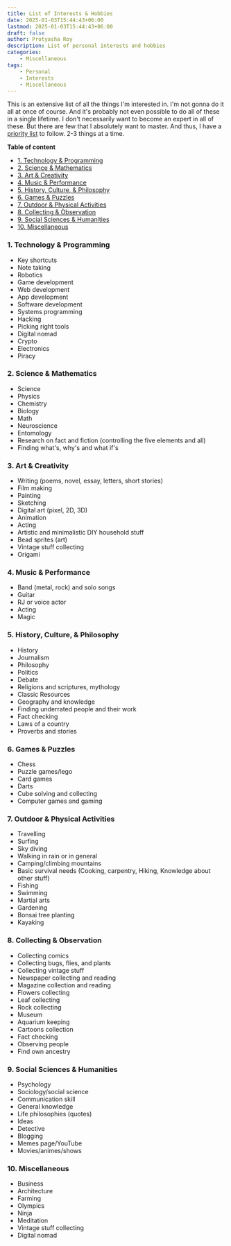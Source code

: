 ```yaml
---
title: List of Interests & Hobbies
date: 2025-01-03T15:44:43+06:00
lastmod: 2025-01-03T15:44:43+06:00
draft: false
author: Protyasha Roy
description: List of personal interests and hobbies
categories:
    - Miscellaneous
tags:
    - Personal
    - Interests
    - Miscellaneous
---
```


This is an extensive list of all the things I'm interested in. I'm not gonna do it all at once of course. And it's probably not even possible to do all of these in a single lifetime. I don't necessarily want to become an expert in all of these. But there are few that I absolutely want to master. And thus, I have a [priority list](/miscellaneous/personal/current-priorities) to follow. 2-3 things at a time.

**Table of content**
- [1. Technology & Programming](#1-technology--programming)
- [2. Science & Mathematics](#2-science--mathematics)
- [3. Art & Creativity](#3-art--creativity)
- [4. Music & Performance](#4-music--performance)
- [5. History, Culture, & Philosophy](#5-history-culture--philosophy)
- [6. Games & Puzzles](#6-games--puzzles)
- [7. Outdoor & Physical Activities](#7-outdoor--physical-activities)
- [8. Collecting & Observation](#8-collecting--observation)
- [9. Social Sciences & Humanities](#9-social-sciences--humanities)
- [10. Miscellaneous](#10-miscellaneous)

### **1. Technology & Programming**

- Key shortcuts
- Note taking
- Robotics
- Game development
- Web development
- App development
- Software development
- Systems programming
- Hacking
- Picking right tools
- Digital nomad
- Crypto
- Electronics
- Piracy

### **2. Science & Mathematics**

- Science
- Physics
- Chemistry
- Biology
- Math
- Neuroscience
- Entomology
- Research on fact and fiction (controlling the five elements and all)
- Finding what's, why's and what if's

### **3. Art & Creativity**

- Writing (poems, novel, essay, letters, short stories)
- Film making
- Painting
- Sketching
- Digital art (pixel, 2D, 3D)
- Animation
- Acting
- Artistic and minimalistic DIY household stuff
- Bead sprites (art)
- Vintage stuff collecting
- Origami

### **4. Music & Performance**

- Band (metal, rock) and solo songs
- Guitar
- RJ or voice actor
- Acting
- Magic

### **5. History, Culture, & Philosophy**

- History
- Journalism
- Philosophy
- Politics
- Debate
- Religions and scriptures, mythology
- Classic Resources
- Geography and knowledge
- Finding underrated people and their work
- Fact checking
- Laws of a country
- Proverbs and stories

### **6. Games & Puzzles**

- Chess
- Puzzle games/lego
- Card games
- Darts
- Cube solving and collecting
- Computer games and gaming

### **7. Outdoor & Physical Activities**

- Travelling
- Surfing
- Sky diving
- Walking in rain or in general
- Camping/climbing mountains
- Basic survival needs (Cooking, carpentry, Hiking, Knowledge about other stuff)
- Fishing
- Swimming
- Martial arts
- Gardening
- Bonsai tree planting
- Kayaking

### **8. Collecting & Observation**

- Collecting comics
- Collecting bugs, flies, and plants
- Collecting vintage stuff
- Newspaper collecting and reading
- Magazine collection and reading
- Flowers collecting
- Leaf collecting
- Rock collecting
- Museum
- Aquarium keeping
- Cartoons collection
- Fact checking
- Observing people
- Find own ancestry

### **9. Social Sciences & Humanities**

- Psychology
- Sociology/social science
- Communication skill
- General knowledge
- Life philosophies (quotes)
- Ideas
- Detective
- Blogging
- Memes page/YouTube
- Movies/animes/shows

### **10. Miscellaneous**

- Business
- Architecture
- Farming
- Olympics
- Ninja
- Meditation
- Vintage stuff collecting
- Digital nomad